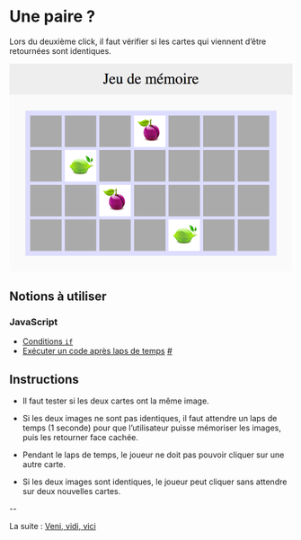 # Une paire ?

Lors du deuxième click, il faut vérifier si les cartes qui viennent d’être retournées sont identiques.

![setup](images/fruits.png)

## Notions à utiliser

### JavaScript

- [Conditions `if`](https://developer.mozilla.org/fr/docs/Web/JavaScript/Reference/Instructions/if...else)
- [Exécuter un code après laps de temps](https://developer.mozilla.org/fr/docs/Web/API/WindowTimers/setTimeout) [#](https://github.com/O-clock-Galaxy/correction-evaluation-js-memory/blob/master/js/app.js#L226)

## Instructions

* Il faut tester si les deux cartes ont la même image.

* Si les deux images ne sont pas identiques, il faut attendre un laps de temps (1 seconde) pour que l’utilisateur puisse mémoriser les images, puis les retourner face cachée.

* Pendant le laps de temps, le joueur ne doit pas pouvoir cliquer sur une autre carte.

* Si les deux images sont identiques, le joueur peut cliquer sans attendre sur deux nouvelles cartes.


--

La suite : [Veni, vidi, vici](5_veni-vedi-vici.md)
